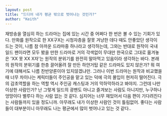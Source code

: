 ```yaml
---
layout: post
title: "드디어 내가 평균 밖으로 벗어나는 것인가?"
author: "Keith"
---
```


재방송을 열심히 하는 드라마는 집에 있는 시간 중 어쩌다 한 번은 볼 수 있는 기회가 있다.
만화를 원작으로 한 XX구X는 시청자층을 잘못 겨냥한 데다 때도 안좋았단 생각이 드는 것이, 나름 참 아까운 드라마중 하나라고 생각하는데, 그와는 반대로 원작이 국내 일드 팬이라면 모두 봤을 만한 드라마로 거의 각색없이 무대만 한국으로 그대로 옮겨놓은 'XX 못 XX X자'는 원작의 분위기를 완전히 말아먹고 있음이라 생각하는 바다.
본래의 원작의 분위기를 한층 끌어올려 잘 만든 하얀거탑 같은 드라마도 있지 않은가? 뭐 여기에 대해서도 나름 찬반양론이야 있지않겠냐만.
그러나 이번 드라마는 원작과 비교했을때 너무 차이나는 케릭터들이 주인공을 맡고 있는 덕에 극의 몰입이 현저히 떨어진다. 극의 감초역할을 하는 역할 역시 주인공 캐스팅과 거의 막하막하라고 봐야지.
그런데 나만 이상한 사람인가? 난 그렇게 일드의 광팬도 아니고 즐겨보는 사람도 아니지만, 누구하나 엉망이다 별루다 하는 사람 없는 것 같다. 심지어는 너무 재밌어서 다음 편이 기다려진다는 사람들까지 있을 정도니까.
아무래도 내가 이상한 사람인 것이 틀림없어. 좋다는 사람들이 대부분이니 아무래도 나는 평균에서 많이 벗어나고 있는 것 같다..


